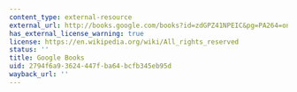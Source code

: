 ```yaml
---
content_type: external-resource
external_url: http://books.google.com/books?id=zdGPZ41NPEIC&pg=PA264=onepage
has_external_license_warning: true
license: https://en.wikipedia.org/wiki/All_rights_reserved
status: ''
title: Google Books
uid: 2794f6a9-3624-447f-ba64-bcfb345eb95d
wayback_url: ''
---
```

